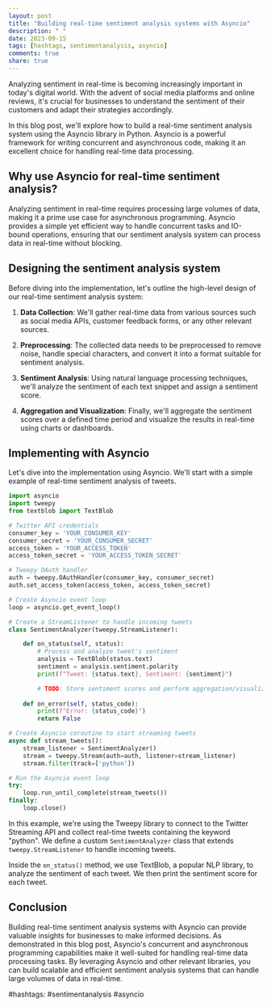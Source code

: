 ```yaml
---
layout: post
title: "Building real-time sentiment analysis systems with Asyncio"
description: " "
date: 2023-09-15
tags: [hashtags, sentimentanalysis, asyncio]
comments: true
share: true
---
```


Analyzing sentiment in real-time is becoming increasingly important in today's digital world. With the advent of social media platforms and online reviews, it's crucial for businesses to understand the sentiment of their customers and adapt their strategies accordingly.

In this blog post, we'll explore how to build a real-time sentiment analysis system using the Asyncio library in Python. Asyncio is a powerful framework for writing concurrent and asynchronous code, making it an excellent choice for handling real-time data processing.

## Why use Asyncio for real-time sentiment analysis?

Analyzing sentiment in real-time requires processing large volumes of data, making it a prime use case for asynchronous programming. Asyncio provides a simple yet efficient way to handle concurrent tasks and IO-bound operations, ensuring that our sentiment analysis system can process data in real-time without blocking.

## Designing the sentiment analysis system

Before diving into the implementation, let's outline the high-level design of our real-time sentiment analysis system:

1. **Data Collection**: We'll gather real-time data from various sources such as social media APIs, customer feedback forms, or any other relevant sources.

2. **Preprocessing**: The collected data needs to be preprocessed to remove noise, handle special characters, and convert it into a format suitable for sentiment analysis.

3. **Sentiment Analysis**: Using natural language processing techniques, we'll analyze the sentiment of each text snippet and assign a sentiment score.

4. **Aggregation and Visualization**: Finally, we'll aggregate the sentiment scores over a defined time period and visualize the results in real-time using charts or dashboards.

## Implementing with Asyncio

Let's dive into the implementation using Asyncio. We'll start with a simple example of real-time sentiment analysis of tweets.

```python
import asyncio
import tweepy
from textblob import TextBlob

# Twitter API credentials
consumer_key = 'YOUR_CONSUMER_KEY'
consumer_secret = 'YOUR_CONSUMER_SECRET'
access_token = 'YOUR_ACCESS_TOKEN'
access_token_secret = 'YOUR_ACCESS_TOKEN_SECRET'

# Tweepy OAuth handler
auth = tweepy.OAuthHandler(consumer_key, consumer_secret)
auth.set_access_token(access_token, access_token_secret)

# Create Asyncio event loop
loop = asyncio.get_event_loop()

# Create a StreamListener to handle incoming tweets
class SentimentAnalyzer(tweepy.StreamListener):

    def on_status(self, status):
        # Process and analyze tweet's sentiment
        analysis = TextBlob(status.text)
        sentiment = analysis.sentiment.polarity
        print(f"Tweet: {status.text}, Sentiment: {sentiment}")

        # TODO: Store sentiment scores and perform aggregation/visualization
        
    def on_error(self, status_code):
        print(f"Error: {status_code}")
        return False

# Create Asyncio coroutine to start streaming tweets
async def stream_tweets():
    stream_listener = SentimentAnalyzer()
    stream = tweepy.Stream(auth=auth, listener=stream_listener)
    stream.filter(track=['python'])

# Run the Asyncio event loop
try:
    loop.run_until_complete(stream_tweets())
finally:
    loop.close()
```

In this example, we're using the Tweepy library to connect to the Twitter Streaming API and collect real-time tweets containing the keyword "python". We define a custom `SentimentAnalyzer` class that extends `tweepy.StreamListener` to handle incoming tweets. 

Inside the `on_status()` method, we use TextBlob, a popular NLP library, to analyze the sentiment of each tweet. We then print the sentiment score for each tweet.

## Conclusion

Building real-time sentiment analysis systems with Asyncio can provide valuable insights for businesses to make informed decisions. As demonstrated in this blog post, Asyncio's concurrent and asynchronous programming capabilities make it well-suited for handling real-time data processing tasks. By leveraging Asyncio and other relevant libraries, you can build scalable and efficient sentiment analysis systems that can handle large volumes of data in real-time.

#hashtags: #sentimentanalysis #asyncio